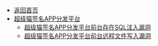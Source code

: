 - [返回首页](/)
- [超级猫签名APP分发平台](超级猫签名APP分发平台/)
  - [超级猫签名APP分发平台前台存在SQL注入漏洞](超级猫签名APP分发平台/超级猫签名APP分发平台前台存在SQL注入漏洞.md)
  - [超级猫签名APP分发平台前台远程文件写入漏洞](超级猫签名APP分发平台/超级猫签名APP分发平台前台远程文件写入漏洞.md)
